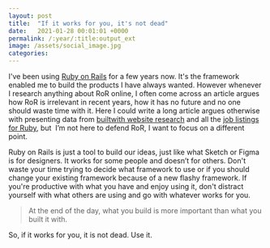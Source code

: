 ```yaml
---
layout: post
title:  "If it works for you, it's not dead"
date:   2021-01-28 00:01:01 +0000
permalink: /:year/:title:output_ext
image: /assets/social_image.jpg
categories: 
---
```


<div class="col-12">
	<p>I've been using <a href="https://rubyonrails.org" title="Ruby on Rails" targer="_blank">Ruby on Rails</a> for a few years now. It's the framework enabled me to build the products I have always wanted. However whenever I research anything about RoR online, I often come across an article argues how RoR is irrelevant in recent years, how it has no future and no one should waste time with it. Here I could write a long article argues otherwise with presenting data from <a href="https://trends.builtwith.com/framework" target="_blank">builtwith website research</a> and all the <a href="https://remoteok.io/remote-ruby-jobs" target="_blank">job listings for Ruby</a>, but  I’m not here to defend RoR, I want to focus on a different point.</p>
	<p>Ruby on Rails is just a tool to build our ideas, just like what Sketch or Figma is for designers. It works for some people and doesn’t for others. Don't waste your time trying to decide what framework to use or if you should change your existing framework because of a new flashy framework. If you're productive with what you have and enjoy using it, don't distract yourself with what others are using and go with whatever works for you.</p>
	<blockquote>At the end of the day, what you build is more important than what you built it with.</blockquote>
	<p>So, if it works for you, it is not dead. Use it.</p>
</div>